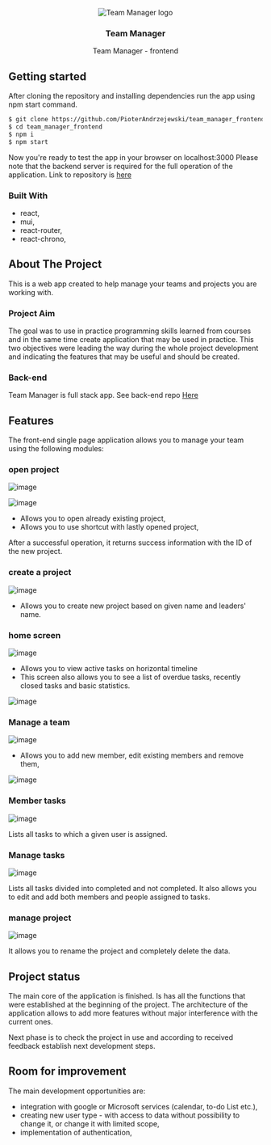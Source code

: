 

<!-- PROJECT LOGO -->
<p align="center">

<img src="https://user-images.githubusercontent.com/109315248/216438997-36ea03a5-6de8-467e-af10-c6a0ffe0f402.png" alt="Team Manager logo"> 

  
  
</p>
<h3 align="center">Team Manager</h3>

  <p align="center">
    Team Manager - frontend
    <br />
  </p>
</div>

## Getting started

After cloning the repository and installing dependencies run the app using npm start command. 

  ```sh
  $ git clone https://github.com/PioterAndrzejewski/team_manager_frontend.git
  $ cd team_manager_frontend
  $ npm i
  $ npm start
  ```
Now you're ready to test the app in your browser on localhost:3000
Please note that the backend server is required for the full operation of the application. Link to repository is [here](#back-end)

### Built With

- react,
- mui,
- react-router,
- react-chrono,

## About The Project

This is a web app created to help manage your teams and projects you are working with. 

### Project Aim

The goal was to use in practice programming skills learned from courses and in the same time create application that may be used in practice. This two objectives were leading the way during the whole project development and indicating the features that may be useful and should be created.

### Back-end

Team Manager is full stack app. 
See back-end repo <a href="https://github.com/PioterAndrzejewski/team_manager_backend">Here</a>

    
 ## Features
 
The front-end single page application allows you to manage your team using the following modules:

 ### open project

![image](https://user-images.githubusercontent.com/109315248/216596841-3646f0b4-244b-4419-afdb-2dc7229d167e.png)


![image](https://user-images.githubusercontent.com/109315248/216596791-cfe657c4-202f-4b6b-818f-930c469cb9d0.png)


- Allows you to open already existing project,
- Allows you to use shortcut with lastly opened project,

After a successful operation, it returns success information with the ID of the new project.
 
  ### create a project
 
![image](https://user-images.githubusercontent.com/109315248/216441578-a57b480a-cec6-40cb-a4f6-5bf11429332f.png)
 
- Allows you to create new project based on given name and leaders' name.

### home screen

![image](https://user-images.githubusercontent.com/109315248/216441770-57fad3e7-7662-4f37-bb6b-c36dbd6b12d8.png)

- Allows you to view active tasks on horizontal timeline
- This screen also allows you to see a list of overdue tasks, recently closed tasks and basic statistics.

![image](https://user-images.githubusercontent.com/109315248/216441926-56bd1cf4-268e-4aa5-bca4-d35f375485c2.png)
 
  ### Manage a team
 
![image](https://user-images.githubusercontent.com/109315248/216442536-ec27b46f-b2b5-415e-8a77-7e96ce180c96.png)

- Allows you to add new member, edit existing members and remove them,

![image](https://user-images.githubusercontent.com/109315248/216442642-560f8132-9575-4af2-b1e4-35ca77f9bee8.png)

  ### Member tasks
  
  ![image](https://user-images.githubusercontent.com/109315248/216442798-4296370d-8e0b-4e85-babc-7e688acdc8b2.png)

 Lists all tasks to which a given user is assigned.

  ### Manage tasks
  
![image](https://user-images.githubusercontent.com/109315248/216443021-7c84e99a-2ef0-42cd-bb8b-55cfe3361762.png)

Lists all tasks divided into completed and not completed.
It also allows you to edit and add both members and people assigned to tasks.

### manage project

![image](https://user-images.githubusercontent.com/109315248/216443208-f15688a0-f292-4191-a898-78305b51ea56.png)

It allows you to rename the project and completely delete the data.

 ## Project status
 
 The main core of the application is finished. Is has all the functions that were established at the beginning of the project. The architecture of the application allows to add more features without major interference with the current ones.

Next phase is to check the project in use and according to received feedback establish next development steps.

## Room for improvement

The main development opportunities are:

- integration with google or Microsoft services (calendar, to-do List etc.),
- creating new user type - with access to data without possibility to change it, or change it with limited scope,
- implementation of authentication,

